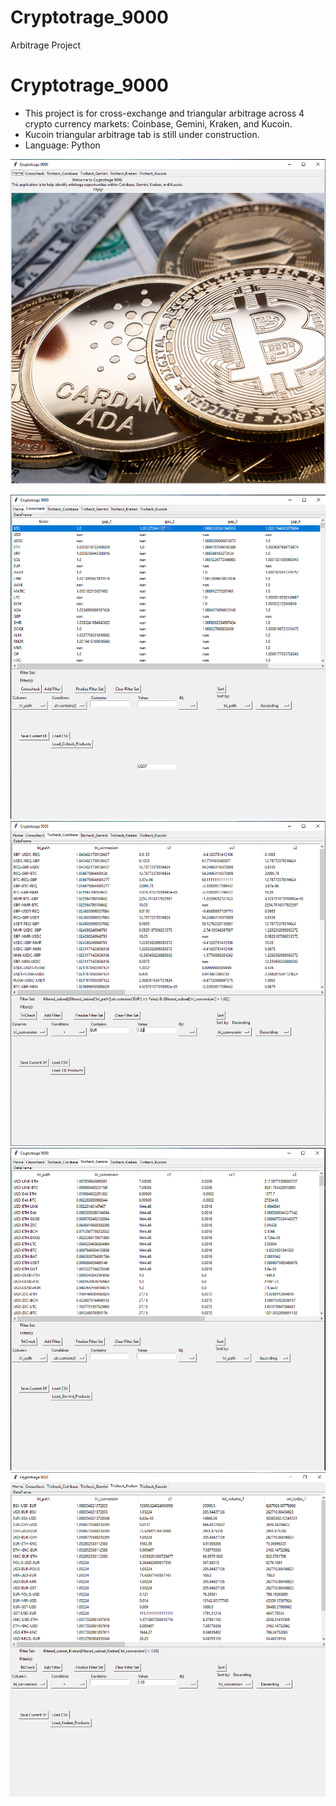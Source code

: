 # Cryptotrage_9000
Arbitrage Project

# Cryptotrage_9000

- This project is for cross-exchange and triangular arbitrage across 4 crypto currency markets: Coinbase, Gemini, Kraken, and Kucoin.
- Kucoin triangular arbitrage tab is still under construction.
- Language: Python

[![Watch the video](https://github.com/JasonSpaw/Cryptotrage_9000/blob/main/Home.png)](https://youtu.be/dPmhGKzdF7Y)

![](https://github.com/JasonSpaw/Cryptotrage_9000/blob/main/CrossCheck.png) ![](https://github.com/JasonSpaw/Cryptotrage_9000/blob/main/Coinbase_filtered.png)
![](https://github.com/JasonSpaw/Cryptotrage_9000/blob/main/Gemini.png) ![](https://github.com/JasonSpaw/Cryptotrage_9000/blob/main/Kraken_filtered.png)
